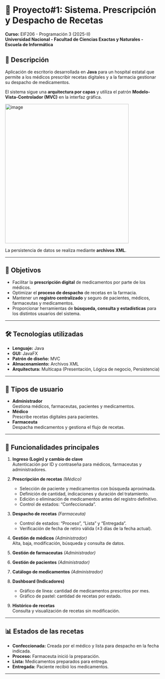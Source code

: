 # 📌 Proyecto#1: Sistema. Prescripción y Despacho de Recetas
**Curso:** EIF206 - Programación 3 (2025-II)  
**Universidad Nacional - Facultad de Ciencias Exactas y Naturales - Escuela de Informática**

## 📖 Descripción
Aplicación de escritorio desarrollada en **Java** para un hospital estatal que permite a los médicos prescribir recetas digitales y a la farmacia gestionar su despacho de medicamentos.

El sistema sigue una **arquitectura por capas** y utiliza el patrón **Modelo-Vista-Controlador (MVC)** en la interfaz gráfica.  

<img width="402" height="454" alt="image" src="https://github.com/user-attachments/assets/1cdb8810-3650-46a2-bef1-3b131a6ad329" />

La persistencia de datos se realiza mediante **archivos XML**.

---

## 🎯 Objetivos
- Facilitar la **prescripción digital** de medicamentos por parte de los médicos.
- Optimizar el **proceso de despacho** de recetas en la farmacia.
- Mantener un **registro centralizado** y seguro de pacientes, médicos, farmaceutas y medicamentos.
- Proporcionar herramientas de **búsqueda, consulta y estadísticas** para los distintos usuarios del sistema.

---

## 🛠️ Tecnologías utilizadas
- **Lenguaje:** Java  
- **GUI:** JavaFX
- **Patrón de diseño:** MVC  
- **Almacenamiento:** Archivos XML  
- **Arquitectura:** Multicapa (Presentación, Lógica de negocio, Persistencia)  

---

## 👥 Tipos de usuario
- **Administrador**  
  Gestiona médicos, farmaceutas, pacientes y medicamentos.
- **Médico**  
  Prescribe recetas digitales para pacientes.
- **Farmaceuta**  
  Despacha medicamentos y gestiona el flujo de recetas.
  
---

## 📌 Funcionalidades principales
1. **Ingreso (Login) y cambio de clave**  
   Autenticación por ID y contraseña para médicos, farmaceutas y administradores.
   
2. **Prescripción de recetas** *(Médico)*  
   - Selección de paciente y medicamentos con búsqueda aproximada.  
   - Definición de cantidad, indicaciones y duración del tratamiento.  
   - Edición o eliminación de medicamentos antes del registro definitivo.  
   - Control de estados: “Confeccionada”.

3. **Despacho de recetas** *(Farmaceuta)*  
   - Control de estados: “Proceso”, “Lista” y “Entregada”.
   - Verificación de fecha de retiro válida (±3 días de la fecha actual).

4. **Gestión de médicos** *(Administrador)*  
   Alta, baja, modificación, búsqueda y consulta de datos.

5. **Gestión de farmaceutas** *(Administrador)*

6. **Gestión de pacientes** *(Administrador)*

7. **Catálogo de medicamentos** *(Administrador)*

8. **Dashboard (Indicadores)**  
   - Gráfico de línea: cantidad de medicamentos prescritos por mes.  
   - Gráfico de pastel: cantidad de recetas por estado.

9. **Histórico de recetas**  
   Consulta y visualización de recetas sin modificación.

---

## 📊 Estados de las recetas
- **Confeccionada:** Creada por el médico y lista para despacho en la fecha indicada.  
- **Proceso:** Farmaceuta inició la preparación.  
- **Lista:** Medicamentos preparados para entrega.  
- **Entregada:** Paciente recibió los medicamentos.

---
